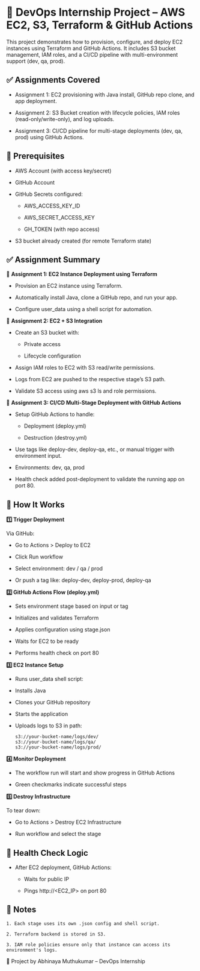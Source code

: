 # 🚀 DevOps Internship Project – AWS EC2, S3, Terraform & GitHub Actions
This project demonstrates how to provision, configure, and deploy EC2 instances using Terraform and GitHub Actions. It includes S3 bucket management, IAM roles, and a CI/CD pipeline with multi-environment support (dev, qa, prod).


## ✅ Assignments Covered

- Assignment 1: EC2 provisioning with Java install, GitHub repo clone, and app deployment.

- Assignment 2: S3 Bucket creation with lifecycle policies, IAM roles (read-only/write-only), and log uploads.

- Assignment 3: CI/CD pipeline for multi-stage deployments (dev, qa, prod) using GitHub Actions.


## 🧰 Prerequisites
- AWS Account (with access key/secret)

- GitHub Account

- GitHub Secrets configured:

     - AWS_ACCESS_KEY_ID

     - AWS_SECRET_ACCESS_KEY

     - GH_TOKEN (with repo access)

- S3 bucket already created (for remote Terraform state)

## ✅ Assignment Summary
📌 **Assignment 1: EC2 Instance Deployment using Terraform**
     
  - Provision an EC2 instance using Terraform.

  - Automatically install Java, clone a GitHub repo, and run your app.

  - Configure user_data using a shell script for automation.

📌 **Assignment 2: EC2 + S3 Integration**
     
  - Create an S3 bucket with:

       - Private access

       - Lifecycle configuration

  - Assign IAM roles to EC2 with S3 read/write permissions.

  - Logs from EC2 are pushed to the respective stage’s S3 path.

  - Validate S3 access using aws s3 ls and role permissions.

📌 **Assignment 3: CI/CD Multi-Stage Deployment with GitHub Actions**

  - Setup GitHub Actions to handle:

       - Deployment (deploy.yml)

       - Destruction (destroy.yml)

  - Use tags like deploy-dev, deploy-qa, etc., or manual trigger with environment input.

  - Environments: dev, qa, prod

  - Health check added post-deployment to validate the running app on port 80.

## 🚀 How It Works

**1️⃣ Trigger Deployment**

Via GitHub:

 - Go to Actions > Deploy to EC2

 - Click Run workflow

 - Select environment: dev / qa / prod

 - Or push a tag like: deploy-dev, deploy-prod, deploy-qa

**2️⃣ GitHub Actions Flow (deploy.yml)**

 - Sets environment stage based on input or tag

 - Initializes and validates Terraform

 - Applies configuration using stage.json

 - Waits for EC2 to be ready

 - Performs health check on port 80

**3️⃣ EC2 Instance Setup**

 - Runs user_data shell script:

 - Installs Java

 - Clones your GitHub repository

 - Starts the application

 - Uploads logs to S3 in path:

       s3://your-bucket-name/logs/dev/
       s3://your-bucket-name/logs/qa/
       s3://your-bucket-name/logs/prod/

**4️⃣ Monitor Deployment**

  - The workflow run will start and show progress in GitHub Actions

  - Green checkmarks indicate successful steps

**5️⃣ Destroy Infrastructure**

To tear down:

  - Go to Actions > Destroy EC2 Infrastructure

  - Run workflow and select the stage


## 🧪 Health Check Logic

 - After EC2 deployment, GitHub Actions:

     - Waits for public IP

     - Pings http://<EC2_IP> on port 80


## 📌 Notes
    
    1. Each stage uses its own .json config and shell script.

    2. Terraform backend is stored in S3.

    3. IAM role policies ensure only that instance can access its environment's logs.

📝 Project by Abhinaya Muthukumar – DevOps Internship
